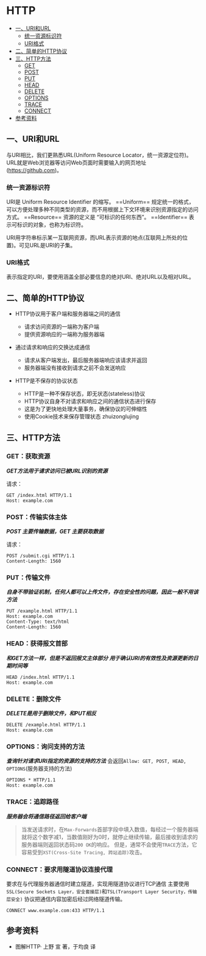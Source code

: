 # HTTP

<!-- TOP -->
- [一、URI和URL](#一URI和URL)
  - [统一资源标识符](#统一资源标识符)
  - [URI格式](#URI格式)
- [二、简单的HTTP协议](#二简单的HTTP协议)
- [三、HTTP方法](#三HTTP方法)
  - [GET](#GET获取资源)
  - [POST](#POST传输实体主体)
  - [PUT](#PUT传输文件)
  - [HEAD](#HEAD获得报文首部)
  - [DELETE](#DELETE删除文件)
  - [OPTIONS](#OPTIONS询问支持的方法)
  - [TRACE](#TRACE追踪路径)
  - [CONNECT](#CONNECT要求用隧道协议连接代理)
- [参考资料](#参考资料)
<!-- TOP -->

## 一、URI和URL

与URI相比，我们更熟悉URL(Uniform Resource Locator，统一资源定位符)。
URL就是Web浏览器等访问Web页面时需要输入的网页地址(https://github.com)。

### 统一资源标识符

URI是 Uniform Resource Identifier 的缩写。
==Uniform==
规定统一的格式，可以方便处理多种不同类型的资源，而不用根据上下文环境来识别资源指定的访问方式。
==Resource==
资源的定义是 “可标识的任何东西”。
==Identifier==
表示可标识的对象，也称为标识符。

URI用字符串标示某一互联网资源，而URL表示资源的地点(互联网上所处的位置)。可见URL是URI的子集。

### URI格式

表示指定的URI，要使用涵盖全部必要信息的绝对URI、绝对URL以及相对URL。

## 二、简单的HTTP协议

- HTTP协议用于客户端和服务器端之间的通信
  - 请求访问资源的一端称为客户端
  - 提供资源响应的一端称为服务器端

- 通过请求和响应的交换达成通信
  - 请求从客户端发出，最后服务器端响应该请求并返回
  - 服务器端没有接收到请求之前不会发送响应

- HTTP是不保存的协议状态
  - HTTP是一种不保存状态，即无状态(stateless)协议
  - HTTP协议自身不对请求和响应之间的通信状态进行保存
  - 这是为了更快地处理大量事务，确保协议的可伸缩性
  - 使用Cookie技术来保存管理状态
zhuizonglujing
## 三、HTTP方法

### GET：获取资源

***GET方法用于请求访问已被URL识别的资源***

请求：

```shell
GET /index.html HTTP/1.1
Host: example.com
```

### POST：传输实体主体

***POST 主要传输数据，GET 主要获取数据***

请求：

```shell
POST /submit.cgi HTTP/1.1
Content-Length: 1560
```

### PUT：传输文件

***自身不带验证机制，任何人都可以上传文件，存在安全性的问题，因此一般不用该方法***

```shell
PUT /example.html HTTP/1.1
Host: example.com
Content-Type: text/html
Content-Length: 1560
```

### HEAD：获得报文首部

***和GET方法一样，但是不返回报文主体部分***
***用于确认URI的有效性及资源更新的日期时间等***

```shell
HEAD /index.html HTTP/1.1
Host: example.com
```

### DELETE：删除文件

***DELETE是用于删除文件，和PUT相反***

```shell
DELETE /example.html HTTP/1.1
Host: example.com
```

### OPTIONS：询问支持的方法

***查询针对请求URI指定的资源的支持的方法***
会返回`Allow: GET, POST, HEAD, OPTIONS`(服务器支持的方法)

```shell
OPTIONS * HTTP/1.1
Host: example.com
```

### TRACE：追踪路径

***服务器会将通信路径返回给客户端***

> 当发送请求时，在`Max-Forwards`首部字段中填入数值，每经过一个服务器端就将这个数字减1，当数值刚好为0时，就停止继续传输，最后接收到请求的服务器端则返回状态码`200 OK`的响应。
> 但是，通常不会使用`TRACE`方法，它容易受到`XST(Cross-Site Tracing, 跨站追踪)`攻击。

### CONNECT：要求用隧道协议连接代理

要求在与代理服务器通信时建立隧道，实现用隧道协议进行TCP通信
主要使用`SSL(Secure Sockets Layer，安全套接层)`和`TSL(Transport Layer Security，传输层安全)` 协议把通信内容加密后经过网络隧道传输。

```shell
CONNECT www.example.com:433 HTTP/1.1
```

## 参考资料

- 图解HTTP· 上野 宣 著，于均良 译
